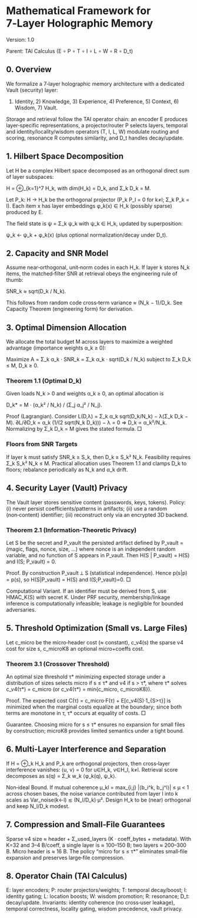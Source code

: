 # Mathematical Framework for 7‑Layer Holographic Memory

Version: 1.0

Parent: TAI Calculus (E ∘ P ∘ T ∘ I ∘ L ∘ W ∘ R ∘ D_t)

## 0. Overview

We formalize a 7‑layer holographic memory architecture with a dedicated Vault (security) layer:

1) Identity, 2) Knowledge, 3) Experience, 4) Preference, 5) Context, 6) Wisdom, 7) Vault.

Storage and retrieval follow the TAI operator chain: an encoder E produces layer‑specific representations, a projector/router P selects layers, temporal and identity/locality/wisdom operators (T, I, L, W) modulate routing and scoring, resonance R computes similarity, and D_t handles decay/update.

## 1. Hilbert Space Decomposition

Let H be a complex Hilbert space decomposed as an orthogonal direct sum of layer subspaces:

H = ⊕_{k=1}^7 H_k,  with dim(H_k) = D_k,  and Σ_k D_k = M.

Let P_k: H → H_k be the orthogonal projector (P_k P_l = 0 for k≠l; Σ_k P_k = I). Each item x has layer embeddings φ_k(x) ∈ H_k (possibly sparse) produced by E.

The field state is ψ = Σ_k ψ_k with ψ_k ∈ H_k, updated by superposition:

ψ_k ← ψ_k + φ_k(x) (plus optional normalization/decay under D_t).

## 2. Capacity and SNR Model

Assume near‑orthogonal, unit‑norm codes in each H_k. If layer k stores N_k items, the matched‑filter SNR at retrieval obeys the engineering rule of thumb:

SNR_k ≈ sqrt(D_k / N_k).

This follows from random code cross‑term variance ≈ (N_k − 1)/D_k. See Capacity Theorem (engineering form) for derivation.

## 3. Optimal Dimension Allocation

We allocate the total budget M across layers to maximize a weighted advantage (importance weights α_k ≥ 0):

Maximize  A = Σ_k α_k · SNR_k = Σ_k α_k · sqrt(D_k / N_k)  subject to  Σ_k D_k ≤ M,  D_k ≥ 0.

### Theorem 1.1 (Optimal D_k)

Given loads N_k > 0 and weights α_k ≥ 0, an optimal allocation is

D_k* = M · (α_k² / N_k) / (Σ_j α_j² / N_j).

Proof (Lagrangian). Consider L(D,λ) = Σ_k α_k sqrt(D_k/N_k) − λ(Σ_k D_k − M). ∂L/∂D_k = α_k (1/(2 sqrt(N_k D_k))) − λ = 0 ⇒ D_k ∝ α_k²/N_k. Normalizing by Σ_k D_k = M gives the stated formula. □

### Floors from SNR Targets

If layer k must satisfy SNR_k ≥ S_k, then D_k ≥ S_k² N_k. Feasibility requires Σ_k S_k² N_k ≤ M. Practical allocation uses Theorem 1.1 and clamps D_k to floors; rebalance periodically as N_k and α_k drift.

## 4. Security Layer (Vault) Privacy

The Vault layer stores sensitive content (passwords, keys, tokens). Policy: (i) never persist coefficients/patterns in artifacts; (ii) use a random (non‑content) identifier; (iii) reconstruct only via an encrypted 3D backend.

### Theorem 2.1 (Information‑Theoretic Privacy)

Let S be the secret and P_vault the persisted artifact defined by P_vault = (magic, flags, nonce, size, …) where nonce is an independent random variable, and no function of S appears in P_vault. Then H(S | P_vault) = H(S) and I(S; P_vault) = 0.

Proof. By construction P_vault ⟂ S (statistical independence). Hence p(s|p) = p(s), so H(S|P_vault) = H(S) and I(S;P_vault)=0. □

Computational Variant. If an identifier must be derived from S, use HMAC_K(S) with secret K. Under PRF security, membership/linkage inference is computationally infeasible; leakage is negligible for bounded adversaries.

## 5. Threshold Optimization (Small vs. Large Files)

Let c_micro be the micro‑header cost (≈ constant), c_v4(s) the sparse v4 cost for size s, c_microK8 an optional micro+coeffs cost.

### Theorem 3.1 (Crossover Threshold)

An optimal size threshold τ* minimizing expected storage under a distribution of sizes selects micro if s ≤ τ* and v4 if s > τ*, where τ* solves c_v4(τ*) = c_micro (or c_v4(τ*) = min{c_micro, c_microK8}).

Proof. The expected cost C(τ) = c_micro·F(τ) + E[c_v4(S)·1_{S>τ}] is minimized when the marginal costs equalize at the boundary; since both terms are monotone in τ, τ* occurs at equality of costs. □

Guarantee. Choosing micro for s ≤ τ* ensures no expansion for small files by construction; microK8 provides limited semantics under a tight bound.

## 6. Multi‑Layer Interference and Separation

If H = ⊕_k H_k and P_k are orthogonal projectors, then cross‑layer interference vanishes: ⟨u, v⟩ = 0 for u∈H_k, v∈H_l, k≠l. Retrieval score decomposes as s(q) = Σ_k w_k ⟨φ_k(q), ψ_k⟩.

Non‑ideal Bound. If mutual coherence μ_kl = max_{i,j} |⟨b_i^k, b_j^l⟩| ≤ μ < 1 across chosen bases, the noise variance contributed from layer l into k scales as Var_noise(k←l) ≲ (N_l/D_k)·μ². Design H_k to be (near) orthogonal and keep N_l/D_k modest.

## 7. Compression and Small‑File Guarantees

Sparse v4 size ≈ header + Σ_used_layers (K · coeff_bytes + metadata). With K=32 and 3–4 B/coeff, a single layer is ≈ 100–150 B; two layers ≈ 200–300 B. Micro header is ≈ 16 B. The policy “micro for s ≤ τ*” eliminates small‑file expansion and preserves large‑file compression.

## 8. Operator Chain (TAI Calculus)

E: layer encoders; P: router projectors/weights; T: temporal decay/boost; I: identity gating; L: location boosts; W: wisdom promotion; R: resonance; D_t: decay/update. Invariants: identity coherence (no cross‑user leakage), temporal correctness, locality gating, wisdom precedence, vault privacy.

